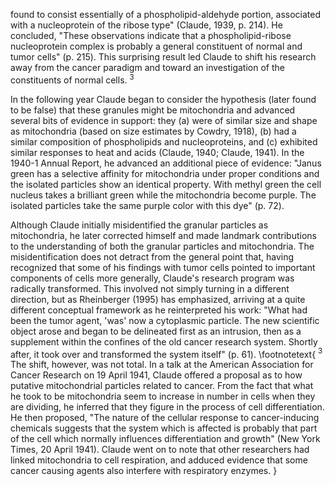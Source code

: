 found to consist essentially of a phospholipid-aldehyde portion, associated with a nucleoprotein of the ribose type" (Claude, 1939, p. 214). He concluded, "These observations indicate that a phospholipid-ribose nucleoprotein complex is probably a general constituent of normal and tumor cells" (p. 215). This surprising result led Claude to shift his research away from the cancer paradigm and toward an investigation of the constituents of normal cells. ${ }^{3}$

In the following year Claude began to consider the hypothesis (later found to be false) that these granules might be mitochondria and advanced several bits of evidence in support: they (a) were of similar size and shape as mitochondria (based on size estimates by Cowdry, 1918), (b) had a similar composition of phospholipids and nucleoproteins, and (c) exhibited similar responses to heat and acids (Claude, 1940; Claude, 1941). In the 1940-1 Annual Report, he advanced an additional piece of evidence: "Janus green has a selective affinity for mitochondria under proper conditions and the isolated particles show an identical property. With methyl green the cell nucleus takes a brilliant green while the mitochondria become purple. The isolated particles take the same purple color with this dye" (p. 72).

Although Claude initially misidentified the granular particles as mitochondria, he later corrected himself and made landmark contributions to the understanding of both the granular particles and mitochondria. The misidentification does not detract from the general point that, having recognized that some of his findings with tumor cells pointed to important components of cells more generally, Claude's research program was radically transformed. This involved not simply turning in a different direction, but as Rheinberger (1995) has emphasized, arriving at a quite different conceptual framework as he reinterpreted his work: "What had been the tumor agent, 'was' now a cytoplasmic particle. The new scientific object arose and began to be delineated first as an intrusion, then as a supplement within the confines of the old cancer research system. Shortly after, it took over and transformed the system itself" (p. 61).
\footnotetext{
${ }^{3}$ The shift, however, was not total. In a talk at the American Association for Cancer Research on 19 April 1941, Claude offered a proposal as to how putative mitochondrial particles related to cancer. From the fact that what he took to be mitochondria seem to increase in number in cells when they are dividing, he inferred that they figure in the process of cell differentiation. He then proposed, "The nature of the cellular response to cancer-inducing chemicals suggests that the system which is affected is probably that part of the cell which normally influences differentiation and growth" (New York Times, 20 April 1941). Claude went on to note that other researchers had linked mitochondria to cell respiration, and adduced evidence that some cancer causing agents also interfere with respiratory enzymes.
}